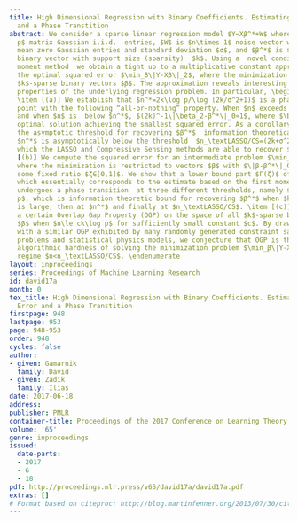 ```yaml
---
title: High Dimensional Regression with Binary Coefficients. Estimating Squared Error
  and a Phase Transtition
abstract: We consider a sparse linear regression model $Y=Xβ^*+W$ where $X$ is $n\times
  p$ matrix Gaussian i.i.d.  entries, $W$ is $n\times 1$ noise vector with i.i.d.
  mean zero Gaussian entries and standard deviation $σ$, and $β^*$ is $p\times 1$
  binary vector with support size (sparsity)  $k$. Using a  novel conditional second
  moment method  we obtain a tight up to a multiplicative constant approximation of
  the optimal squared error $\min_β\|Y-Xβ\|_2$, where the minimization is over all
  $k$-sparse binary vectors $β$. The approximation reveals interesting structural
  properties of the underlying regression problem. In particular, \beginenumerate
  \item [(a)] We establish that $n^*=2k\log p/\log (2k/σ^2+1)$ is a phase transition
  point with the following “all-or-nothing” property. When $n$ exceeds $n^*$,  $(2k)^-1\|\beta_2-β^*\|_0≈0$,
  and when $n$ is  below $n^*$, $(2k)^-1\|\beta_2-β^*\|_0≈1$, where $\beta_2$ is the
  optimal solution achieving the smallest squared error. As a corollary  $n^*$ is
  the asymptotic threshold for recovering $β^*$  information theoretically. Note that
  $n^*$ is asymptotically below the threshold  $n_\textLASSO/CS=(2k+σ^2)\log p$, above
  which the LASSO and Compressive Sensing methods are able to recover $β^*$. \item
  [(b)] We compute the squared error for an intermediate problem $\min_β\|Y-Xβ\|_2$
  where the minimization is restricted to vectors $β$ with $\|β-β^*\|_0=2k ζ$, for
  some fixed ratio $ζ∈[0,1]$. We show that a lower bound part $Γ(ζ)$ of the estimate,
  which essentially corresponds to the estimate based on the first moment method,
  undergoes a phase transition  at three different thresholds, namely $n_\textinf,1=σ^2\log
  p$, which is information theoretic bound for recovering $β^*$ when $k=1$ and $σ$
  is large, then at $n^*$ and finally at $n_\textLASSO/CS$. \item [(c)] We establish
  a certain Overlap Gap Property (OGP) on the space of all $k$-sparse binary vectors
  $β$ when $n\le ck\log p$ for sufficiently small constant $c$. By drawing a connection
  with a similar OGP exhibited by many randomly generated constraint satisfaction
  problems and statistical physics models, we conjecture that OGP is the source of
  algorithmic hardness of solving the minimization problem $\min_β\|Y-Xβ\|_2$ in the
  regime $n<n_\textLASSO/CS$. \endenumerate
layout: inproceedings
series: Proceedings of Machine Learning Research
id: david17a
month: 0
tex_title: High Dimensional Regression with Binary Coefficients. Estimating Squared
  Error and a Phase Transtition
firstpage: 948
lastpage: 953
page: 948-953
order: 948
cycles: false
author:
- given: Gamarnik
  family: David
- given: Zadik
  family: Ilias
date: 2017-06-18
address: 
publisher: PMLR
container-title: Proceedings of the 2017 Conference on Learning Theory
volume: '65'
genre: inproceedings
issued:
  date-parts:
  - 2017
  - 6
  - 18
pdf: http://proceedings.mlr.press/v65/david17a/david17a.pdf
extras: []
# Format based on citeproc: http://blog.martinfenner.org/2013/07/30/citeproc-yaml-for-bibliographies/
---
```

